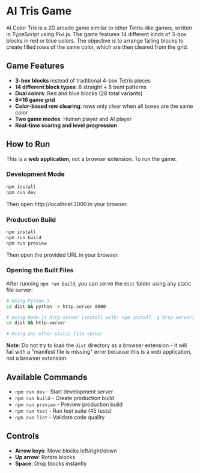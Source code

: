 # AI Tris Game

AI Color Tris is a 2D arcade game similar to other Tetris-like games, written in TypeScript using Pixi.js. The game features 14 different kinds of 3-box blocks in red or blue colors. The objective is to arrange falling blocks to create filled rows of the same color, which are then cleared from the grid.

## Game Features

- **3-box blocks** instead of traditional 4-box Tetris pieces
- **14 different block types**: 6 straight + 8 bent patterns
- **Dual colors**: Red and blue blocks (28 total variants)
- **8×16 game grid**
- **Color-based row clearing**: rows only clear when all boxes are the same color
- **Two game modes**: Human player and AI player
- **Real-time scoring and level progression**

## How to Run

This is a **web application**, not a browser extension. To run the game:

### Development Mode
```bash
npm install
npm run dev
```
Then open http://localhost:3000 in your browser.

### Production Build
```bash
npm install
npm run build
npm run preview
```
Then open the provided URL in your browser.

### Opening the Built Files
After running `npm run build`, you can serve the `dist` folder using any static file server:
```bash
# Using Python 3
cd dist && python -m http.server 8000

# Using Node.js http-server (install with: npm install -g http-server)
cd dist && http-server

# Using any other static file server
```

**Note**: Do not try to load the `dist` directory as a browser extension - it will fail with a "manifest file is missing" error because this is a web application, not a browser extension.

## Available Commands

- `npm run dev` - Start development server
- `npm run build` - Create production build
- `npm run preview` - Preview production build
- `npm run test` - Run test suite (45 tests)
- `npm run lint` - Validate code quality

## Controls

- **Arrow keys**: Move blocks left/right/down
- **Up arrow**: Rotate blocks
- **Space**: Drop blocks instantly
